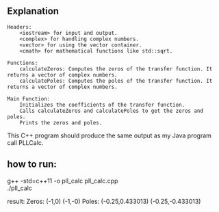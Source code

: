 ## Explanation

    Headers:
        <iostream> for input and output.
        <complex> for handling complex numbers.
        <vector> for using the vector container.
        <cmath> for mathematical functions like std::sqrt.

    Functions:
        calculateZeros: Computes the zeros of the transfer function. It returns a vector of complex numbers.
        calculatePoles: Computes the poles of the transfer function. It returns a vector of complex numbers.

    Main Function:
        Initializes the coefficients of the transfer function.
        Calls calculateZeros and calculatePoles to get the zeros and poles.
        Prints the zeros and poles.

This C++ program should produce the same output as my Java program call PLLCalc.

## how to run:
 g++ -std=c++11 -o pll_calc pll_calc.cpp  
 ./pll_calc

 result:
 Zeros:
(-1,0)
(-1,-0)
Poles:
(-0.25,0.433013)
(-0.25,-0.433013)
